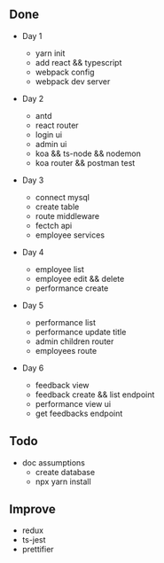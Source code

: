 ## Done
- Day 1
  - yarn init
  - add react && typescript
  - webpack config
  - webpack dev server

- Day 2
  - antd
  - react router
  - login ui
  - admin ui
  - koa && ts-node && nodemon
  - koa router && postman test

- Day 3
  - connect mysql
  - create table
  - route middleware
  - fectch api
  - employee services

- Day 4
  - employee list
  - employee edit && delete
  - performance create

- Day 5
  - performance list
  - performance update title
  - admin children router
  - employees route

- Day 6
  - feedback view
  - feedback create && list endpoint
  - performance view ui
  - get feedbacks endpoint

## Todo
- doc assumptions
  - create database
  - npx yarn install

## Improve
- redux
- ts-jest
- prettifier
